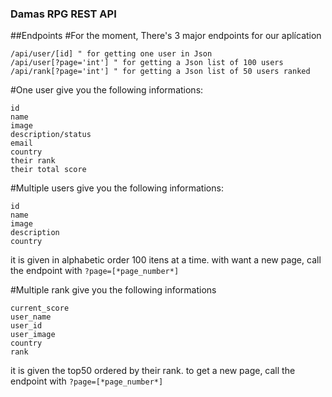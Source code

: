 ### Damas RPG REST API
##Endpoints
#For the moment, There's 3 major endpoints for our aplícation
```
/api/user/[id] " for getting one user in Json
/api/user[?page='int'] " for getting a Json list of 100 users
/api/rank[?page='int'] " for getting a Json list of 50 users ranked
```
#One user give you the following informations:
```
id
name
image
description/status
email
country
their rank
their total score
```

#Multiple users give you the following informations:
```
id
name
image
description
country
```
it is given in alphabetic order 100 itens at a time. with want a new
page, call the endpoint with `?page=[*page_number*]`

#Multiple rank give you the following informations
```
current_score
user_name
user_id
user_image
country
rank
```
it is given the top50 ordered by their rank. to get a new page, call the 
endpoint with `?page=[*page_number*]`
